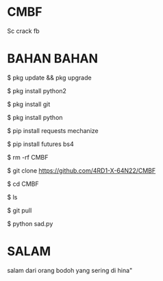 # CMBF
Sc crack fb

BAHAN BAHAN
=============

$ pkg update && pkg upgrade

$ pkg install python2
 
$ pkg install git
 
$ pkg install python

$ pip  install requests mechanize

$ pip install futures bs4

$ rm -rf CMBF

$ git clone https://github.com/4RD1-X-64N22/CMBF

$ cd CMBF

$ ls

$ git pull

$ python sad.py

SALAM 
=====
salam dari  orang bodoh yang sering di hina"

